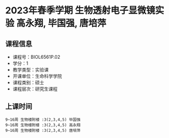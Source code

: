 # 2023年春季学期 生物透射电子显微镜实验 高永翔, 毕国强, 唐培萍






## 课程信息

- 课程号：BIOL6561P.02
- 学分：1
- 教学类型：实验课
- 开课单位：生命科学学院
- 课程类别：硕士
- 课程层次：研究生课程

## 上课时间

```
9~16周 生物楼附楼 :3(2,3,4,5) 毕国强
9~16周 生物楼附楼 :3(2,3,4,5) 高永翔
9~16周 生物楼附楼 :3(2,3,4,5) 唐培萍
```

